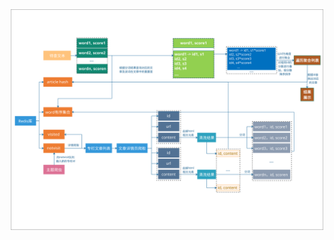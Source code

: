 ![总体流程](https://raw.githubusercontent.com/Echizen1605/SimpleRecommendSystem/master/img/framework.svg)

